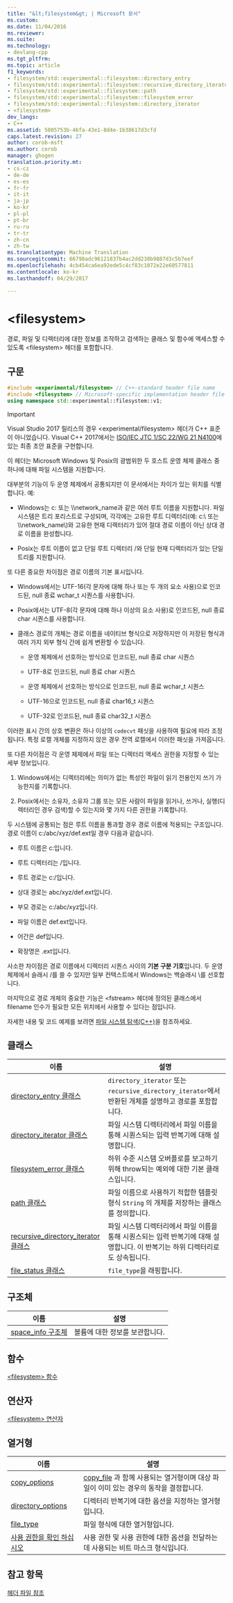 ```yaml
---
title: "&lt;filesystem&gt; | Microsoft 문서"
ms.custom: 
ms.date: 11/04/2016
ms.reviewer: 
ms.suite: 
ms.technology:
- devlang-cpp
ms.tgt_pltfrm: 
ms.topic: article
f1_keywords:
- filesystem/std::experimental::filesystem::directory_entry
- filesystem/std::experimental::filesystem::recursive_directory_iterator
- filesystem/std::experimental::filesystem::path
- filesystem/std::experimental::filesystem::filesystem_error
- filesystem/std::experimental::filesystem::directory_iterator
- <filesystem>
dev_langs:
- C++
ms.assetid: 5005753b-46fa-43e1-8d4e-1b38617d3cfd
caps.latest.revision: 27
author: corob-msft
ms.author: corob
manager: ghogen
translation.priority.mt:
- cs-cz
- de-de
- es-es
- fr-fr
- it-it
- ja-jp
- ko-kr
- pl-pl
- pt-br
- ru-ru
- tr-tr
- zh-cn
- zh-tw
ms.translationtype: Machine Translation
ms.sourcegitcommit: 66798adc96121837b4ac2dd238b9887d3c5b7eef
ms.openlocfilehash: 4cb454ca6ea92ede5c4cf83c1072e22e60577811
ms.contentlocale: ko-kr
ms.lasthandoff: 04/29/2017

---
```

# <a name="ltfilesystemgt"></a>&lt;filesystem&gt;
경로, 파일 및 디렉터리에 대한 정보를 조작하고 검색하는 클래스 및 함수에 액세스할 수 있도록 \<filesystem> 헤더를 포함합니다.  
  
## <a name="syntax"></a>구문  
  
```cpp  
#include <experimental/filesystem> // C++-standard header file name  
#include <filesystem> // Microsoft-specific implementation header file name  
using namespace std::experimental::filesystem::v1;  
```  
  
> [!IMPORTANT]
>  Visual Studio 2017 릴리스의 경우 \<experimental/filesystem> 헤더가 C++ 표준이 아니었습니다. Visual C++ 2017에서는 [ISO/IEC JTC 1/SC 22/WG 21 N4100](http://www.open-std.org/jtc1/sc22/wg21/docs/papers/2014/n4100.pdf)에 있는 최종 초안 표준을 구현합니다.  
  
 이 헤더는 Microsoft Windows 및 Posix의 광범위한 두 호스트 운영 체제 클래스 중 하나에 대해 파일 시스템을 지원합니다.  
  
 대부분의 기능이 두 운영 체제에서 공통되지만 이 문서에서는 차이가 있는 위치를 식별합니다. 예:  
  
-   Windows는 c: 또는 \\\network_name과 같은 여러 루트 이름을 지원합니다. 파일 시스템은 트리 포리스트로 구성되며, 각각에는 고유한 루트 디렉터리(예: c:\ 또는 \\\network_name\\)와 고유한 현재 디렉터리가 있어 절대 경로 이름이 아닌 상대 경로 이름을 완성합니다.  
  
-   Posix는 루트 이름이 없고 단일 루트 디렉터리 /와 단일 현재 디렉터리가 있는 단일 트리를 지원합니다.  
  
 또 다른 중요한 차이점은 경로 이름의 기본 표시입니다.  
  
-   Windows에서는 UTF-16(각 문자에 대해 하나 또는 두 개의 요소 사용)으로 인코드된, null 종료 wchar_t 시퀀스를 사용합니다.  
  
-   Posix에서는 UTF-8(각 문자에 대해 하나 이상의 요소 사용)로 인코드된, null 종료 char 시퀀스를 사용합니다.  
  
-   클래스 경로의 개체는 경로 이름을 네이티브 형식으로 저장하지만 이 저장된 형식과 여러 가지 외부 형식 간에 쉽게 변환할 수 있습니다.  
  
    -   운영 체제에서 선호하는 방식으로 인코드된, null 종료 char 시퀀스  
  
    -   UTF-8로 인코드된, null 종료 char 시퀀스  
  
    -   운영 체제에서 선호하는 방식으로 인코드된, null 종료 wchar_t 시퀀스  
  
    -   UTF-16으로 인코드된, null 종료 char16_t 시퀀스  
  
    -   UTF-32로 인코드된, null 종료 char32_t 시퀀스  
  
 이러한 표시 간의 상호 변환은 하나 이상의 `codecvt` 패싯을 사용하여 필요에 따라 조정됩니다. 특정 로캘 개체를 지정하지 않은 경우 전역 로캘에서 이러한 패싯을 가져옵니다.  
  
 또 다른 차이점은 각 운영 체제에서 파일 또는 디렉터리 액세스 권한을 지정할 수 있는 세부 정보입니다.  
  
1.  Windows에서는 디렉터리에는 의미가 없는 특성인 파일이 읽기 전용인지 쓰기 가능한지를 기록합니다.  
  
2.  Posix에서는 소유자, 소유자 그룹 또는 모든 사람이 파일을 읽거나, 쓰거나, 실행(디렉터리인 경우 검색)할 수 있는지와 몇 가지 다른 권한을 기록합니다.  
  
 두 시스템에 공통되는 점은 루트 이름을 통과할 경우 경로 이름에 적용되는 구조입니다. 경로 이름이 c:/abc/xyz/def.ext일 경우 다음과 같습니다.  
  
-   루트 이름은 c:입니다.  
  
-   루트 디렉터리는 /입니다.  
  
-   루트 경로는 c:/입니다.  
  
-   상대 경로는 abc/xyz/def.ext입니다.  
  
-   부모 경로는 c:/abc/xyz입니다.  
  
-   파일 이름은 def.ext입니다.  
  
-   어간은 def입니다.  
  
-   확장명은 .ext입니다.  
  
 사소한 차이점은 경로 이름에서 디렉터리 시퀀스 사이의 **기본 구분 기호**입니다. 두 운영 체제에서 슬래시 /를 쓸 수 있지만 일부 컨텍스트에서 Windows는 백슬래시 \\를 선호합니다.  
  
 마지막으로 경로 개체의 중요한 기능은 \<fstream> 헤더에 정의된 클래스에서 filename 인수가 필요한 모든 위치에서 사용할 수 있다는 점입니다.  
  
 자세한 내용 및 코드 예제를 보려면 [파일 시스템 탐색(C++)](../standard-library/file-system-navigation.md)을 참조하세요.  
  
## <a name="classes"></a>클래스  
  
|이름|설명|  
|----------|-----------------|  
|[directory_entry 클래스](../standard-library/directory-entry-class.md)|`directory_iterator` 또는 `recursive_directory_iterator`에서 반환된 개체를 설명하고 경로를 포함합니다.|  
|[directory_iterator 클래스](../standard-library/directory-iterator-class.md)|파일 시스템 디렉터리에서 파일 이름을 통해 시퀀스되는 입력 반복기에 대해 설명합니다.|  
|[filesystem_error 클래스](../standard-library/filesystem-error-class.md)|하위 수준 시스템 오버플로를 보고하기 위해 throw되는 예외에 대한 기본 클래스입니다.|  
|[path 클래스](../standard-library/path-class.md)|파일 이름으로 사용하기 적합한 템플릿 형식 `String` 의 개체를 저장하는 클래스를 정의합니다.|  
|[recursive_directory_iterator 클래스](../standard-library/recursive-directory-iterator-class.md)|파일 시스템 디렉터리에서 파일 이름을 통해 시퀀스되는 입력 반복기에 대해 설명합니다. 이 반복기는 하위 디렉터리로도 상속됩니다.|  
|[file_status 클래스](../standard-library/file-status-class.md)|`file_type`을 래핑합니다.|  
  
## <a name="structs"></a>구조체  
  
|이름|설명|  
|----------|-----------------|  
|[space_info 구조체](../standard-library/space-info-structure.md)|볼륨에 대한 정보를 보관합니다.|  
  
## <a name="functions"></a>함수  
 [\<filesystem> 함수](../standard-library/filesystem-functions.md)  
  
## <a name="operators"></a>연산자  
 [\<filesystem> 연산자](../standard-library/filesystem-operators.md)  
  
## <a name="enumerations"></a>열거형  
  
|이름|설명|  
|----------|-----------------|  
|[copy_options](../standard-library/filesystem-enumerations.md#copy_options)|[copy_file](http://msdn.microsoft.com/en-us/4af7a9b0-8861-45ed-b84e-0307f0669d60) 과 함께 사용되는 열거형이며 대상 파일이 이미 있는 경우의 동작을 결정합니다.|  
|[directory_options](../standard-library/filesystem-enumerations.md#directory_options)|디렉터리 반복기에 대한 옵션을 지정하는 열거형입니다.|  
|[file_type](../standard-library/filesystem-enumerations.md#file_type)|파일 형식에 대한 열거형입니다.|  
|[사용 권한을 확인 하십시오](../standard-library/filesystem-enumerations.md#perms)|사용 권한 및 사용 권한에 대한 옵션을 전달하는 데 사용되는 비트 마스크 형식입니다.|  
  
## <a name="see-also"></a>참고 항목  
 [헤더 파일 참조](../standard-library/cpp-standard-library-header-files.md)





